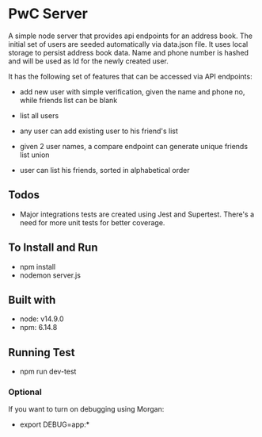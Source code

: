 # PwC Server
A simple node server that provides api endpoints for an address book. The initial set of users
are seeded automatically via data.json file. It uses local storage to persist address book data. Name and phone number is hashed and will be used as Id for the newly created user.

It has the following set of features that can be accessed via API endpoints:

- add new user with simple verification, given the name and phone no, while friends list can be blank

- list all users

- any user can add existing user to his friend's list

- given 2 user names, a compare endpoint can generate unique friends list union

- user can list his friends, sorted in alphabetical order

## Todos
- Major integrations tests are created using Jest and Supertest. There's a need for more unit tests for better coverage.

## To Install and Run
- npm install
- nodemon server.js

## Built with
- node: v14.9.0
- npm: 6.14.8

## Running Test
- npm run dev-test


### Optional
If you want to turn on debugging using Morgan:
- export DEBUG=app:*
